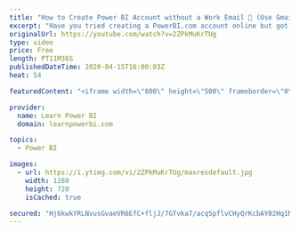 ```yaml
---
title: "How to Create Power BI Account without a Work Email 📧 (Use Gmail/Outlook/Hotmail)"
excerpt: "Have you tried creating a PowerBI.com account online but got stuck because you did not have a Work Email? Let me show you the best workaround you can use, to create a Power BI account if you just have a Gmail, Outlook or Hotmail address.  ➔ Links mentioned in the Video ▪️ Power BI Tutorial From Beginner"
originalUrl: https://youtube.com/watch?v=2ZPkMuKrTUg
type: video
price: Free
length: PT11M36S
publishedDateTime: 2020-04-15T16:00:03Z
heat: 54

featuredContent: "<iframe width=\"800\" height=\"500\" frameborder=\"0\" src=\"https://www.youtube.com/embed/2ZPkMuKrTUg\" allow=\"accelerometer; autoplay; encrypted-media; gyroscope; picture-in-picture\" allowfullscreen></iframe>"

provider:
  name: Learn Power BI
  domain: learnpowerbi.com

topics:
  - Power BI

images:
  - url: https://i.ytimg.com/vi/2ZPkMuKrTUg/maxresdefault.jpg
    width: 1280
    height: 720
    isCached: true

secured: "Hj6kwkYRLNvusGvaeVR6EfC+fljJ/7GTvka7/acqSpflvCHyQrKcbAY02Hq1NCBUypyb1zI2zDhqaMQHjCLW3z7lAdeXm8rfGUJAVb3lRHG4Ygi4S5a9l08ktQiVc9ojGpnS7a9W7FbUd9E9AHoBfzr8WtvdZ/2I+b0bLyF6/FY4tGMnxJbNvhJGArhy3W2RNPOTd9JONJl938sQnXDnhyewUkFf1OpHYE9qC+UkP+kZ4Eyw7UH02R7P1LWMrtRRqiKST/h1JZ4yPMV2z/0l9bfRWaFn0AoHFz6qrLLlnf5CxuwSGhZbriSfB6SowgebWaMMLrN96dLz9+e4PW5cNGKhWLX1b2qNYCwpA91SA14vEV6QUWcUSwPNoFXUabL8BCURfP/dMv91PSM10yiC6QcNZ4GsPoo6+vdnhRKI/8U=;jE9ABww+nbM1Ln4HFz9s4g=="
---
```



